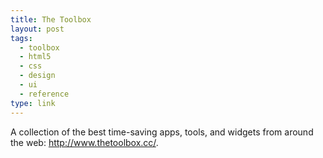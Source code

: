 ```yaml
---
title: The Toolbox
layout: post
tags:
  - toolbox
  - html5
  - css
  - design
  - ui
  - reference
type: link
---
```


A collection of the best time-saving apps, tools, and widgets from around the web: <http://www.thetoolbox.cc/>.
